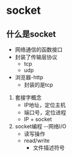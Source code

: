 # socket
## 什么是socket
+ 网络通信的函数接口
+ 封装了传输层协议   
   + tcp 
   + udp
+ 浏览器-http
   + 封装的是tcp
1. 套接字概念
   + IP地址，定位主机
   + 端口号，定位进程
   + IP + socket
2. socket编程 --网络I/O
   + 读写操作
   + read/write
      + 文件描述符号
    